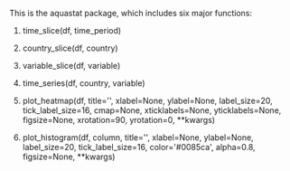 This is the aquastat package, which includes six major functions: 

1. time_slice(df, time_period)

2. country_slice(df, country)

3. variable_slice(df, variable)

4. time_series(df, country, variable)

5. plot_heatmap(df,
                 title='',
                 xlabel=None,
                 ylabel=None,
                 label_size=20,
                 tick_label_size=16,
                 cmap=None,
                 xticklabels=None,
                 yticklabels=None,
                 figsize=None,
                 xrotation=90,
                 yrotation=0,
                 **kwargs)
 
 6. plot_histogram(df,
                   column,
                 title='',
                 xlabel=None,
                 ylabel=None,
                 label_size=20,
                 tick_label_size=16,
                 color='#0085ca',
                 alpha=0.8,
                 figsize=None,
                 **kwargs)